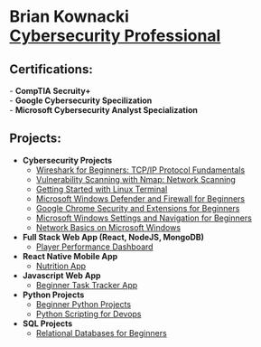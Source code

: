 <h1>Brian Kownacki<br/> <a href="https://www.linkedin.com/in/brian-kownacki-94980259/">Cybersecurity Professional</a></h1>

<h2>Certifications:</h2>
- <b>CompTIA Secruity+</b></br>
- <b>Google Cybersecurity Specilization</b></br>
- <b>Microsoft Cybersecurity Analyst Specialization</b></br>

<h2>Projects:</h2>

- <b>Cybersecurity Projects</b>
  - [Wireshark for Beginners: TCP/IP Protocol Fundamentals](https://coursera.org/share/595741e3f08b0c2de5936c2acc7cf2a9)
  - [Vulnerability Scanning with Nmap: Network Scanning](https://github.com/bknum9/VulnerabilityScanNmap.git)
  - [Getting Started with Linux Terminal](https://github.com/bknum9/LinuxTerminal.git)
  - [Microsoft Windows Defender and Firewall for Beginners](https://github.com/bknum9/WindowsDefenderFirewall.git)
  - [Google Chrome Security and Extensions for Beginners](https://github.com/bknum9/ChromeSec-Ext.git)
  - [Microsoft Windows Settings and Navigation for Beginners](https://github.com/bknum9/WindowsSettings-Navigation.git)
  - [Network Basics on Microsoft Windows](https://github.com/bknum9/WindowsNetworkBasics.git)
- <b>Full Stack Web App (React, NodeJS, MongoDB)</b>
  - [Player Performance Dashboard](https://github.com/bknum9/dashboard.git)
- <b>React Native Mobile App</b>
  - [Nutrition App](https://github.com/bknum9/RNNutritionApp.git)
- <b>Javascript Web App</b>
  - [Beginner Task Tracker App](https://github.com/bknum9/task-tracker.git)
- <b>Python Projects</b>
  - [Beginner Python Projects](https://github.com/bknum9/python_projects.git)
  - [Python Scripting for Devops](https://github.com/bknum9/PythonScriptingDevOps.git)
- <b>SQL Projects</b>
  - [Relational Databases for Beginners](https://github.com/bknum9/RelationalDatabases.git)
    


